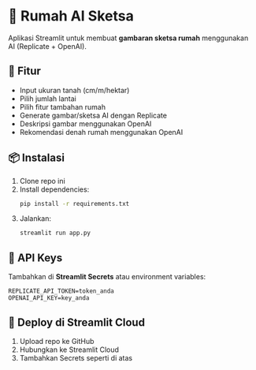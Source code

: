 
# 🏡 Rumah AI Sketsa

Aplikasi Streamlit untuk membuat **gambaran sketsa rumah** menggunakan AI (Replicate + OpenAI).

## 🚀 Fitur
- Input ukuran tanah (cm/m/hektar)
- Pilih jumlah lantai
- Pilih fitur tambahan rumah
- Generate gambar/sketsa AI dengan Replicate
- Deskripsi gambar menggunakan OpenAI
- Rekomendasi denah rumah menggunakan OpenAI

## 📦 Instalasi
1. Clone repo ini
2. Install dependencies:
   ```bash
   pip install -r requirements.txt
   ```
3. Jalankan:
   ```bash
   streamlit run app.py
   ```

## 🔑 API Keys
Tambahkan di **Streamlit Secrets** atau environment variables:
```
REPLICATE_API_TOKEN=token_anda
OPENAI_API_KEY=key_anda
```

## 📌 Deploy di Streamlit Cloud
1. Upload repo ke GitHub
2. Hubungkan ke Streamlit Cloud
3. Tambahkan Secrets seperti di atas
